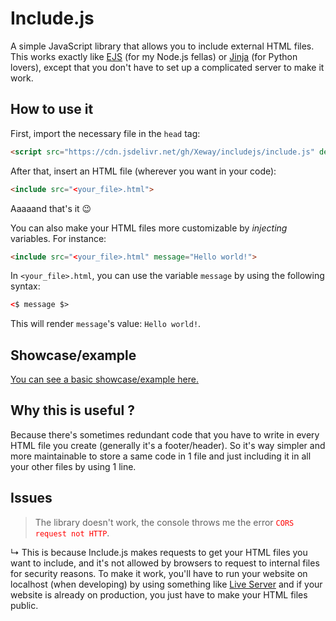# Include.js

A simple JavaScript library that allows you to include external HTML files.
This works exactly like [EJS](https://ejs.co/#docs) (for my Node.js fellas) or [Jinja](https://jinja.palletsprojects.com/en/3.1.x/templates/#include) (for Python lovers), except that you don't have to set up a complicated server to make it work.

## How to use it

First, import the necessary file in the `head` tag:
```HTML
<script src="https://cdn.jsdelivr.net/gh/Xeway/includejs/include.js" defer></script>
```

After that, insert an HTML file (wherever you want in your code):
```HTML
<include src="<your_file>.html">
```
Aaaaand that's it 😉

You can also make your HTML files more customizable by *injecting* variables. For instance:
```HTML
<include src="<your_file>.html" message="Hello world!">
```
In `<your_file>.html`, you can use the variable `message` by using the following syntax:
```HTML
<$ message $>
```
This will render `message`'s value: `Hello world!`.

## Showcase/example

[You can see a basic showcase/example here.](https://xeway.github.io/includejs/showcase/)

## Why this is useful ?

Because there's sometimes redundant code that you have to write in every HTML file you create (generally it's a footer/header).
So it's way simpler and more maintainable to store a same code in 1 file and just including it in all your other files by using 1 line.

## Issues

> The library doesn't work, the console throws me the error <span style="color: red;">`CORS request not HTTP`</span>.

↳ This is because Include.js makes requests to get your HTML files you want to include, and it's not allowed by browsers to request to internal files for security reasons. To make it work, you'll have to run your website on localhost (when developing) by using something like [Live Server](https://marketplace.visualstudio.com/items?itemName=ritwickdey.LiveServer) and if your website is already on production, you just have to make your HTML files public.